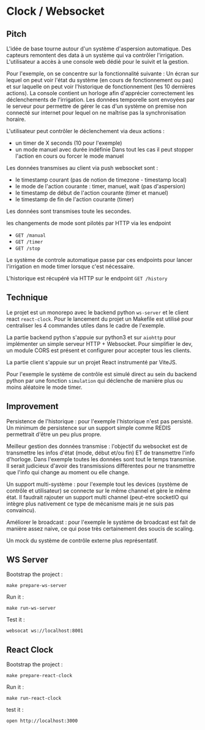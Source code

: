 # Clock / Websocket

## Pitch

L'idée de base tourne autour d'un système d'aspersion automatique. Des capteurs remontent
des data à un système qui va contrôler l'irrigation. L'utilisateur a accès à une console web dédié pour le suivit et la gestion.

Pour l'exemple, on se concentre sur la fonctionnalité suivante :
Un écran sur lequel on peut voir l'état du système (en cours de fonctionnement ou pas) et sur laquelle on
peut voir l'historique de fonctionnement (les 10 dernières actions).
La console contient un horloge afin d'apprécier correctement les déclenchements de l'irrigation.
Les données temporelle sont envoyées par le serveur pour permettre de gérer le cas
d'un système on premise non connecté sur internet pour lequel on ne maîtrise pas la synchronisation horaire.

L'utilisateur peut contrôler le déclenchement via deux actions :
- un timer de X seconds (10 pour l'exemple)
- un mode manuel avec durée indéfinie
  Dans tout les cas il peut stopper l'action en cours ou forcer le mode manuel

Les données transmises au client via push websocket sont :
- le timestamp courant (pas de notion de timezone - timestamp local)
- le mode de l'action courante : timer, manuel, wait (pas d'aspersion)
- le timestamp de début de l'action courante (timer et manuel)
- le timestamp de fin de l'action courante (timer)

Les données sont transmises toute les secondes.

les changements de mode sont pilotés par HTTP via les endpoint
- `GET /manual`
- `GET /timer`
- `GET /stop`

Le système de controle automatique passe par ces endpoints pour lancer l'irrigation en mode timer lorsque c'est nécessaire.

L'historique est récupéré via HTTP sur le endpoint `GET /history`

## Technique

Le projet est un monorepo avec le backend python `ws-server` et le client react `react-clock`.
Pour le lancement du projet un Makefile est utilisé pour centraliser les 4 commandes utiles dans le cadre de l'exemple.

La partie backend python s'appuie sur python3 et sur `aiohttp` pour implémenter un simple serveur HTTP + Websocket.
Pour simplifier le dev, un module CORS est présent et configurer pour accepter tous les clients.

La partie client s'appuie sur un projet React instrumenté par ViteJS.

Pour l'exemple le système de contrôle est simulé direct au sein du backend python par une fonction `simulation` qui déclenche
de manière plus ou moins aléatoire le mode timer.


## Improvement

Persistence de l'historique : pour l'exemple l'historique n'est pas persisté. Un minimum de persistence sur un support simple comme REDIS
permettrait d'être un peu plus propre.

Meilleur gestion des données transmise : l'objectif du websocket est de transmettre les infos d'état (mode, début et/ou fin) ET
de transmettre l'info d'horloge. Dans l'exemple toutes les données sont tout le temps transmise.
Il serait judicieux d'avoir des transmissions différentes pour ne transmettre que l'info qui change au moment ou elle change.

Un support multi-système : pour l'exemple tout les devices (système de contrôle et utilisateur) se connecte sur le même channel et
gère le même état.
Il faudrait rajouter un support multi channel (peut-etre socketIO qui intègre plus nativement ce type de mécanisme mais je ne suis pas convaincu).

Améliorer le broadcast : pour l'exemple le système de broadcast est fait de manière assez naive, ce qui pose très certainement des soucis de scaling.

Un mock du système de contrôle externe plus représentatif.

## WS Server

Bootstrap the project :
```shell
make prepare-ws-server
```
Run it :
```shell
make run-ws-server
```

Test it :
```shell
websocat ws://localhost:8001
```

## React Clock

Bootstrap the project :
```shell
make prepare-react-clock
```

Run it :
```shell
make run-react-clock
```

test it :
```shell
open http://localhost:3000
```

